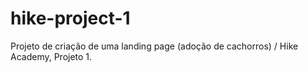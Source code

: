 # hike-project-1
Projeto de criação de uma landing page (adoção de cachorros) / Hike Academy, Projeto 1.

